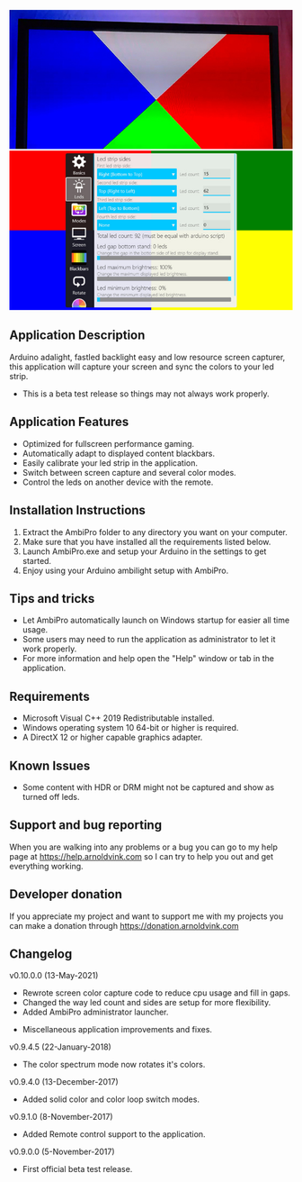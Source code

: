![AmbiPro](Screenshots/AmbiPro-screenshot1.jpg)
![AmbiPro](Screenshots/AmbiPro-screenshot2.jpg)

## Application Description
Arduino adalight, fastled backlight easy and low resource screen capturer,
this application will capture your screen and sync the colors to your led strip.
- This is a beta test release so things may not always work properly.

## Application Features
- Optimized for fullscreen performance gaming.
- Automatically adapt to displayed content blackbars.
- Easily calibrate your led strip in the application.
- Switch between screen capture and several color modes.
- Control the leds on another device with the remote.

## Installation Instructions
1) Extract the AmbiPro folder to any directory you want on your computer.
2) Make sure that you have installed all the requirements listed below.
3) Launch AmbiPro.exe and setup your Arduino in the settings to get started.
4) Enjoy using your Arduino ambilight setup with AmbiPro.

## Tips and tricks
- Let AmbiPro automatically launch on Windows startup for easier all time usage.
- Some users may need to run the application as administrator to let it work properly.
- For more information and help open the "Help" window or tab in the application.

## Requirements
- Microsoft Visual C++ 2019 Redistributable installed.
- Windows operating system 10 64-bit or higher is required.
- A DirectX 12 or higher capable graphics adapter.

## Known Issues
- Some content with HDR or DRM might not be captured and show as turned off leds.

## Support and bug reporting
When you are walking into any problems or a bug you can go to my help page at https://help.arnoldvink.com so I can try to help you out and get everything working.

## Developer donation
If you appreciate my project and want to support me with my projects you can make a donation through https://donation.arnoldvink.com

## Changelog
v0.10.0.0 (13-May-2021)
- Rewrote screen color capture code to reduce cpu usage and fill in gaps.
- Changed the way led count and sides are setup for more flexibility.
- Added AmbiPro administrator launcher.
* Miscellaneous application improvements and fixes.

v0.9.4.5 (22-January-2018)
- The color spectrum mode now rotates it's colors.

v0.9.4.0 (13-December-2017)
- Added solid color and color loop switch modes.

v0.9.1.0 (8-November-2017)
- Added Remote control support to the application.

v0.9.0.0 (5-November-2017)
- First official beta test release.